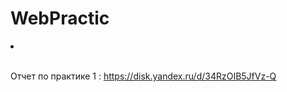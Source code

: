 # WebPractic
<li>

<br>Отчет по практике 1 :  https://disk.yandex.ru/d/34RzOIB5JfVz-Q </br>     

</li>
